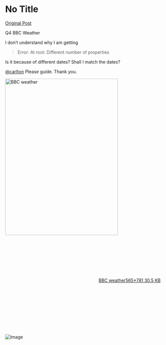 # No Title

[Original Post](https://discourse.onlinedegree.iitm.ac.in/t/165959/97)

<p>Q4 BBC Weather</p>
<p>I don’t understand why I am getting</p>
<blockquote>
<p>Error: At root: Different number of properties</p>
</blockquote>
<p>Is it because of different dates? Shall I match the dates?</p>
<p><a class="mention" href="/u/carlton">@carlton</a> Please guide. Thank you.</p>
<p><div class="lightbox-wrapper"><a class="lightbox" href="https://europe1.discourse-cdn.com/flex013/uploads/iitm/original/3X/e/7/e7c12cee82eccb262d1c2752a98e95c3c3a94457.png" data-download-href="/uploads/short-url/x4caGkZQS7QFDr2zWd5BwnQipHV.png?dl=1" title="BBC weather" rel="noopener nofollow ugc"><img src="https://europe1.discourse-cdn.com/flex013/uploads/iitm/original/3X/e/7/e7c12cee82eccb262d1c2752a98e95c3c3a94457.png" alt="BBC weather" data-base62-sha1="x4caGkZQS7QFDr2zWd5BwnQipHV" width="361" height="500" data-dominant-color="292B31"><div class="meta"><svg class="fa d-icon d-icon-far-image svg-icon" aria-hidden="true"><use href="#far-image"></use></svg><span class="filename">BBC weather</span><span class="informations">565×781 30.5 KB</span><svg class="fa d-icon d-icon-discourse-expand svg-icon" aria-hidden="true"><use href="#discourse-expand"></use></svg></div></a></div></p>

![Image](https://europe1.discourse-cdn.com/flex013/uploads/iitm/original/3X/e/7/e7c12cee82eccb262d1c2752a98e95c3c3a94457.png)